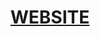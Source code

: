 <div align="center">
  <h1><a href="https://surgamingoninsulin.github.io/surgamingoninsulin">WEBSITE</a></h1>
</div>
